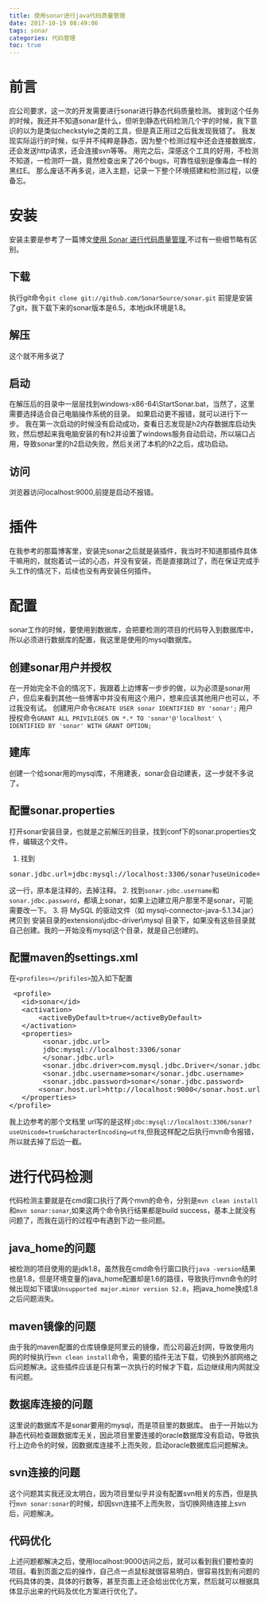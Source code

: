 ```yaml
---
title: 使用sonar进行java代码质量管理
date: 2017-10-19 08:49:06
tags: sonar
categories: 代码管理
toc: true
---
```

# 前言
应公司要求，这一次的开发需要进行sonar进行静态代码质量检测。
接到这个任务的时候，我还并不知道sonar是什么，但听到静态代码检测几个字的时候，我下意识的以为是类似checkstyle之类的工具，但是真正用过之后我发现我错了。
我发现实际运行的时候，似乎并不纯粹是静态，因为整个检测过程中还会连接数据库，还会发送http请求，还会连接svn等等。
用完之后，深感这个工具的好用，不检测不知道，一检测吓一跳，竟然检查出来了26个bugs，可靠性级别是像毒血一样的黑红E。
那么废话不再多说，进入主题，记录一下整个环境搭建和检测过程，以便备忘。
<!--more-->
# 安装
安装主要是参考了一篇博文[使用 Sonar 进行代码质量管理](https://www.ibm.com/developerworks/cn/java/j-lo-sonar/),不过有一些细节略有区别。

## 下载
执行git命令`git clone git://github.com/SonarSource/sonar.git`
前提是安装了git，我下载下来的sonar版本是6.5，本地jdk环境是1.8。

## 解压
这个就不用多说了

## 启动
在解压后的目录中一层层找到windows-x86-64\StartSonar.bat，当然了，这里需要选择适合自己电脑操作系统的目录。
如果启动更不报错，就可以进行下一步。
我在第一次启动的时候没有启动成功，查看日志发现是h2内存数据库启动失败，然后想起来我电脑安装的有h2并设置了windows服务自动启动，所以端口占用，导致sonar里的h2启动失败，然后关闭了本机的h2之后，成功启动。

## 访问
浏览器访问localhost:9000,前提是启动不报错。

# 插件
在我参考的那篇博客里，安装完sonar之后就是装插件，我当时不知道那插件具体干嘛用的，就抱着试一试的心态，并没有安装，而是直接跳过了，而在保证完成手头工作的情况下，后续也没有再安装任何插件。

# 配置
sonar工作的时候，要使用到数据库，会把要检测的项目的代码导入到数据库中，所以必须进行数据库的配置，我这里是使用的mysql数据库。

## 创建sonar用户并授权
在一开始完全不会的情况下，我跟着上边博客一步步的做，以为必须是sonar用户，但后来看到其他一些博客中并没有用这个用户，想来应该其他用户也可以，不过我没有试。
创建用户命令`CREATE USER sonar IDENTIFIED BY 'sonar';`
用户授权命令`GRANT ALL PRIVILEGES ON *.* TO 'sonar'@'localhost' \ IDENTIFIED BY 'sonar' WITH GRANT OPTION;`

## 建库
创建一个给sonar用的mysql库，不用建表，sonar会自动建表，这一步就不多说了。

## 配置sonar.properties
打开sonar安装目录，也就是之前解压的目录，找到conf下的sonar.properties文件，编辑这个文件。
1. 找到
<pre>
sonar.jdbc.url=jdbc:mysql://localhost:3306/sonar?useUnicode=true&characterEncoding=utf8&rewriteBatchedStatements=true&useConfigs=maxPerformance&useSSL=false
</pre>
这一行，原本是注释的，去掉注释。
2. 找到`sonar.jdbc.username`和`sonar.jdbc.password`，都填上sonar，如果上边建立用户那里不是sonar，可能需要改一下。
3. 将 MySQL 的驱动文件（如 mysql-connector-java-5.1.34.jar）拷贝到 安装目录的extensions\jdbc-driver\mysql 目录下，如果没有这些目录就自己创建。我的一开始没有mysql这个目录，就是自己创建的。

## 配置maven的settings.xml
在`<profiles></prifiles>`加入如下配置
<pre>
 &lt;profile>
   &lt;id>sonar&lt;/id>
   &lt;activation>
       &lt;activeByDefault>true&lt;/activeByDefault>
   &lt;/activation>
   &lt;properties>
        &lt;sonar.jdbc.url>
        jdbc:mysql://localhost:3306/sonar
        &lt;/sonar.jdbc.url>
        &lt;sonar.jdbc.driver>com.mysql.jdbc.Driver&lt;/sonar.jdbc.driver>
        &lt;sonar.jdbc.username>sonar&lt;/sonar.jdbc.username>
        &lt;sonar.jdbc.password>sonar&lt;/sonar.jdbc.password>
       &lt;sonar.host.url>http://localhost:9000&lt;/sonar.host.url>
   &lt;/properties>
&lt;/profile>
</pre>
我上边参考的那个文档里 url写的是这样`jdbc:mysql://localhost:3306/sonar?useUnicode=true&characterEncoding=utf8`,但我这样配之后执行mvn命令报错，所以就去掉了后边一截。

# 进行代码检测
代码检测主要就是在cmd窗口执行了两个mvn的命令，分别是`mvn clean install`和`mvn sonar:sonar`,如果这两个命令执行结果都是build success，基本上就没有问题了，而我在运行的过程中有遇到下边一些问题。

## java_home的问题
被检测的项目使用的是jdk1.8，虽然我在cmd命令行窗口执行`java -version`结果也是1.8，但是环境变量的java_home配置却是1.6的路径，导致执行mvn命令的时候出现如下错误`Unsupported major.minor version 52.0`，把java_home换成1.8之后问题消失。

## maven镜像的问题
由于我的maven配置的仓库镜像是阿里云的镜像，而公司最近封网，导致使用内网的时候执行`mvn clean install`命令，需要的插件无法下载，切换到外部网络之后问题解决。这些插件应该是只有第一次执行的时候才下载，后边继续用内网就没有问题。

## 数据库连接的问题
这里说的数据库不是sonar要用的mysql，而是项目里的数据库。
由于一开始以为静态代码检查跟数据库无关，因此项目里要连接的oracle数据库没有启动，导致执行上边命令的时候，因数据库连接不上而失败，启动oracle数据库后问题解决。

## svn连接的问题
这个问题其实我还没太明白，因为项目里似乎并没有配置svn相关的东西，但是执行`mvn sonar:sonar`的时候，却因svn连接不上而失败，当切换网络连接上svn后，问题解决。

## 代码优化
上述问题都解决之后，使用localhost:9000访问之后，就可以看到我们要检查的项目。看到页面之后的操作，自己点一点鼠标就很容易明白，很容易找到有问题的代码具体的类，具体的行数等，甚至页面上还会给出优化方案，然后就可以根据具体显示出来的代码及优化方案进行优化了。



